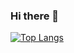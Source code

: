 ### Hi there 👋
[![Top Langs](https://github-readme-stats.vercel.app/api/top-langs/?username=ricjouas)](https://github.com/ricjouas/github-readme-stats)
<!--
**ricjouas/ricjouas** is a ✨ _special_ ✨ repository because its `README.md` (this file) appears on your GitHub profile.

Here are some ideas to get you started:

- 🔭 I’m currently working on ...
- 🌱 I’m currently learning ...
- 👯 I’m looking to collaborate on ...
- 🤔 I’m looking for help with ...
- 💬 Ask me about ...
- 📫 How to reach me: ...
- 😄 Pronouns: ...
- ⚡ Fun fact: ...
-->
